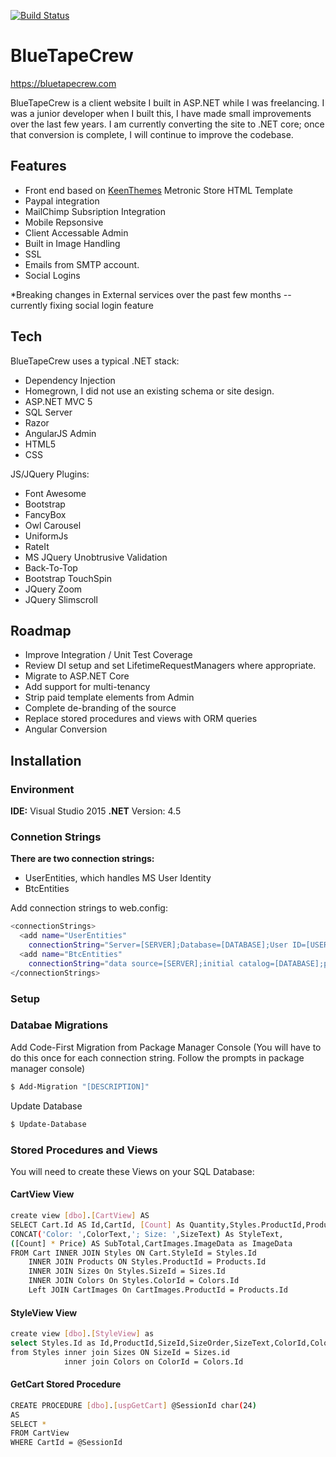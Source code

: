 [![Build Status](https://devops.toddmiller.nyc/DefaultCollection/BlueTapeCrew/_apis/build/status/BlueTapeCrew-Dev?branchName=develop)](https://devops.toddmiller.nyc/DefaultCollection/BlueTapeCrew/_build/latest?definitionId=2&branchName=develop)

# BlueTapeCrew

https://bluetapecrew.com

BlueTapeCrew is a client website I built in ASP.NET while I was freelancing.
I was a junior developer when I built this, I have made small improvements over the last few years.
I am currently converting the site to .NET core; once that conversion is complete, I will continue to improve the codebase.


## Features
  - Front end based on [KeenThemes] Metronic Store HTML Template
  - Paypal integration
  - MailChimp Subsription Integration
  - Mobile Repsonsive
  - Client Accessable Admin
  - Built in Image Handling
  - SSL
  - Emails from SMTP account.
  - Social Logins
  
 *Breaking changes in External services over the past few months -- currently fixing social login feature
 
## Tech
BlueTapeCrew uses a typical .NET stack:
- Dependency Injection
- Homegrown, I did not use an existing schema or site design.
- ASP.NET MVC 5
- SQL Server
- Razor
- AngularJS Admin
- HTML5
- CSS

JS/JQuery Plugins:
- Font Awesome
- Bootstrap
- FancyBox
- Owl Carousel
- UniformJs
- RateIt
- MS JQuery Unobtrusive Validation
- Back-To-Top
- Bootstrap TouchSpin
- JQuery Zoom        
- JQuery Slimscroll

## Roadmap
- Improve Integration / Unit Test Coverage
- Review DI setup and set LifetimeRequestManagers where appropriate.
- Migrate to ASP.NET Core
- Add support for multi-tenancy
- Strip paid template elements from Admin
- Complete de-branding of the source
- Replace stored procedures and views with ORM queries
- Angular Conversion

## Installation

### Environment
**IDE:** Visual Studio 2015
**.NET** Version: 4.5

### Connetion Strings
**There are two connection strings:**
 - UserEntities, which handles MS User Identity
 - BtcEntities

Add connection strings to web.config:
```sh
<connectionStrings>
  <add name="UserEntities"
    connectionString="Server=[SERVER];Database=[DATABASE];User ID=[USER];Password=[PASS];Trusted_Connection=False;Encrypt=True;Connection Timeout=30;" providerName="System.Data.SqlClient" />
  <add name="BtcEntities" 
    connectionString="data source=[SERVER];initial catalog=[DATABASE];persist security info=True;user id=[USER];password=               [PASS];MultipleActiveResultSets=True;App=EntityFramework" providerName="System.Data.SqlClient" />
</connectionStrings>
```

### Setup
### Databae Migrations
Add Code-First Migration from Package Manager Console
(You will have to do this once for each connection string.  Follow the prompts in package manager console)
```sh
$ Add-Migration "[DESCRIPTION]"
```
Update Database
```sh
$ Update-Database
```
### Stored Procedures and Views
You will need to create these Views on your SQL Database:
#### CartView View
```sh
create view [dbo].[CartView] AS
SELECT Cart.Id AS Id,CartId, [Count] As Quantity,Styles.ProductId,ProductName,LinkName,Price, StyleId,Colors.ColorText,Products.[Description],
CONCAT('Color: ',ColorText,'; Size: ',SizeText) As StyleText,
([Count] * Price) AS SubTotal,CartImages.ImageData as ImageData
FROM Cart INNER JOIN Styles ON Cart.StyleId = Styles.Id
	INNER JOIN Products ON Styles.ProductId = Products.Id
	INNER JOIN Sizes On Styles.SizeId = Sizes.Id
	INNER JOIN Colors On Styles.ColorId = Colors.Id
	Left JOIN CartImages On CartImages.ProductId = Products.Id
```
#### StyleView View
```sh
create view [dbo].[StyleView] as
select Styles.Id as Id,ProductId,SizeId,SizeOrder,SizeText,ColorId,ColorText,Price,SizeText + ' / ' + ColorText AS StyleText
from Styles inner join Sizes ON SizeId = Sizes.id
			inner join Colors on ColorId = Colors.Id
```
#### GetCart Stored Procedure
```sh
CREATE PROCEDURE [dbo].[uspGetCart] @SessionId char(24)
AS
SELECT * 
FROM CartView
WHERE CartId = @SessionId
```
[KeenThemes]: <http://keenthemes.com/free-bootstrap-templates/fully-responsive-bootstrap-based-ecommerce-frontend-theme>
[Todd Miller]: <https://toddmiller.nyc>
[BlueTapeCrew]: <https://bluetapecrew.com>

